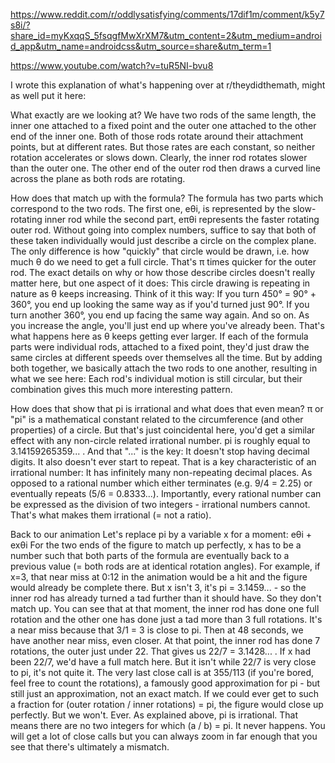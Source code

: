 https://www.reddit.com/r/oddlysatisfying/comments/17dif1m/comment/k5y7s8i/?share_id=myKxqqS_5fsqgfMwXrXM7&utm_content=2&utm_medium=android_app&utm_name=androidcss&utm_source=share&utm_term=1

https://www.youtube.com/watch?v=tuR5NI-bvu8

I wrote this explanation of what's happening over at r/theydidthemath, might as well put it here:

What exactly are we looking at?
We have two rods of the same length, the inner one attached to a fixed point and the outer one attached to the other end of the inner one.
Both of those rods rotate around their attachment points, but at different rates. But those rates are each constant, so neither rotation accelerates or slows down. Clearly, the inner rod rotates slower than the outer one.
The other end of the outer rod then draws a curved line across the plane as both rods are rotating.

How does that match up with the formula?
The formula has two parts which correspond to the two rods. The first one, eθi, is represented by the slow-rotating inner rod while the second part, eπθi represents the faster rotating outer rod.
Without going into complex numbers, suffice to say that both of these taken individually would just describe a circle on the complex plane. The only difference is how "quickly" that circle would be drawn, i.e. how much θ do we need to get a full circle. That's π times quicker for the outer rod.
The exact details on why or how those describe circles doesn't really matter here, but one aspect of it does:
This circle drawing is repeating in nature as θ keeps increasing. Think of it this way: If you turn 450° = 90° + 360°, you end up looking the same way as if you'd turned just 90°. If you turn another 360°, you end up facing the same way again. And so on. As you increase the angle, you'll just end up where you've already been. That's what happens here as θ keeps getting ever larger.
If each of the formula parts were individual rods, attached to a fixed point, they'd just draw the same circles at different speeds over themselves all the time.
But by adding both together, we basically attach the two rods to one another, resulting in what we see here: Each rod's individual motion is still circular, but their combination gives this much more interesting pattern.

How does that show that pi is irrational and what does that even mean?
π or "pi" is a mathematical constant related to the circumference (and other properties) of a circle. But that's just coincidental here, you'd get a similar effect with any non-circle related irrational number.
pi is roughly equal to 3.14159265359... .
And that "..." is the key: It doesn't stop having decimal digits. It also doesn't ever start to repeat.
That is a key characteristic of an irrational number: It has infinitely many non-repeating decimal places. As opposed to a rational number which either terminates (e.g. 9/4 = 2.25) or eventually repeats (5/6 = 0.8333...).
Importantly, every rational number can be expressed as the division of two integers - irrational numbers cannot. That's what makes them irrational (= not a ratio).

Back to our animation
Let's replace pi by a variable x for a moment: eθi + exθi
For the two ends of the figure to match up perfectly, x has to be a number such that both parts of the formula are eventually back to a previous value (= both rods are at identical rotation angles).
For example, if x=3, that near miss at 0:12 in the animation would be a hit and the figure would already be complete there.
But x isn't 3, it's pi = 3.1459... - so the inner rod has already turned a tad further than it should have. So they don't match up.
You can see that at that moment, the inner rod has done one full rotation and the other one has done just a tad more than 3 full rotations. It's a near miss because that 3/1 = 3 is close to pi.
Then at 48 seconds, we have another near miss, even closer. At that point, the inner rod has done 7 rotations, the outer just under 22. That gives us 22/7 = 3.1428... . If x had been 22/7, we'd have a full match here. But it isn't while 22/7 is very close to pi, it's not quite it.
The very last close call is at 355/113 (if you're bored, feel free to count the rotations), a famously good approximation for pi - but still just an approximation, not an exact match.
If we could ever get to such a fraction for (outer rotation / inner rotations) = pi, the figure would close up perfectly.
But we won't. Ever. As explained above, pi is irrational. That means there are no two integers for which (a / b) = pi. It never happens.
You will get a lot of close calls but you can always zoom in far enough that you see that there's ultimately a mismatch.